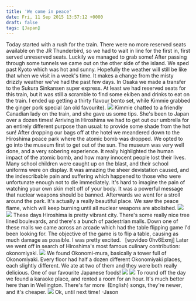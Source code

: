 ```yaml
---
title: 'We come in peace'
date: Fri, 11 Sep 2015 13:57:12 +0000
draft: false
tags: [Japan]
---
```


Today started with a rush for the train. There were no more reserved seats available on the JR Thunderbird, so we had to wait in line for the first in, first served unreserved seats. Luckily we managed to grab some! After passing through some tunnels we came out on the other side of the island. We sped past Kyoto which was hot and sunny. Hopefully the weather will still be like that when we visit in a week's time. It makes a change from the misty drizzly weather we've had the past few days. In Osaka we made a transfer to the Sukura Sinkansen super express. At least we had reserved seats for this train, but it was still a scramble to find some ekiben and drinks to eat on the train. I ended up getting a thirty flavour bento set, while Kimmie grabbed the ginger pork special (an old favourite). [![](https://jovialdragon.files.wordpress.com/2015/09/img_1077.jpg)](https://jovialdragon.files.wordpress.com/2015/09/img_1077.jpg) Kimmie chatted to a friendly Canadian lady on the train, and she gave us some tips. She's been to Japan over a dozen times! Arriving in Hiroshima we had to get out our umbrella for an entirely different purpose than usual: to provide some shade from the hot sun! After dropping our bags off at the hotel we meandered down to the Hiroshima peace park where the atomic bomb was dropped. We opted to go into the museum first to get out of the sun. The museum was very well done, and a very sobering experience. It really highlighted the human impact of the atomic bomb, and how many innocent people lost their lives. Many school children were caught up on the blast, and their school uniforms were on display. It was amazing the sheer devistation caused, and the indescribable pain and suffering which happened to those who were unfortunate enough not to die immediately. It's hard to imagine the pain of watching your own skin melt off of your body. It was a powerful message that nuclear weapons should be banned. Afterwards we went for a stroll around the park. It's actually a really beautiful place. We saw the peace flame, which will keep burning until all nuclear weapons are abolished. [![](https://jovialdragon.files.wordpress.com/2015/09/img_1079.jpg)](https://jovialdragon.files.wordpress.com/2015/09/img_1079.jpg) [![](https://jovialdragon.files.wordpress.com/2015/09/img_1080.jpg)](https://jovialdragon.files.wordpress.com/2015/09/img_1080.jpg) These days Hiroshima is pretty vibrant city. There's some really nice tree lined boulevards, and there's a bunch of padestrian malls. Down one of these malls we came across an arcade which had the table flipping game I'd been looking for. The objective of the game is to flip a table, causing as much damage as possible. I was pretty excited.   \[wpvideo 0hv6Exmj\] Later we went off in search of Hiroshima's most famous culinary contribution: okonomiyaki. [![](https://jovialdragon.files.wordpress.com/2015/09/img_1105.jpg)](https://jovialdragon.files.wordpress.com/2015/09/img_1105.jpg) We found Okonomi-mura, basically a tower full of Okonomiyaki. Every floor had half a dozen different Okonomiyaki places, each slightly different. We ate at two of them and they were both really delicious. One of our favourite Japanese foods! [![](https://jovialdragon.files.wordpress.com/2015/09/img_1102.jpg)](https://jovialdragon.files.wordpress.com/2015/09/img_1102.jpg) [![](https://jovialdragon.files.wordpress.com/2015/09/img_1103.jpg)](https://jovialdragon.files.wordpress.com/2015/09/img_1103.jpg) To round off the day we found a karaoke place, and rented a room for an hour. It's much better here than in Wellington. There's far more  (English) songs, they're newer, and it's cheaper. [![](https://jovialdragon.files.wordpress.com/2015/09/img_1107.jpg)](https://jovialdragon.files.wordpress.com/2015/09/img_1107.jpg) Ok, until next time! -Jason